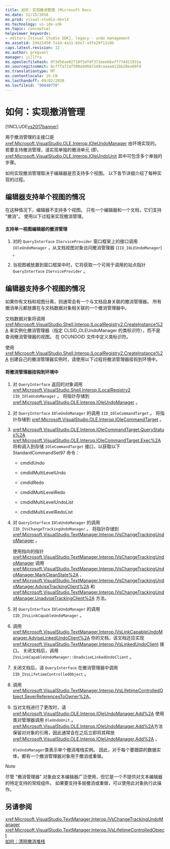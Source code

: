 ```yaml
---
title: 如何：实现撤消管理 |Microsoft Docs
ms.date: 11/15/2016
ms.prod: visual-studio-dev14
ms.technology: vs-ide-sdk
ms.topic: conceptual
helpviewer_keywords:
- editors [Visual Studio SDK], legacy - undo management
ms.assetid: 1942245d-7a1d-4a11-b5e7-a3fe29f11c0b
caps.latest.revision: 12
ms.author: gregvanl
manager: jillfra
ms.openlocfilehash: 0f3d56ae02718f5dfdf373eeeb6aff774d11931e
ms.sourcegitcommit: 6cfffa72af599a9d667249caaaa411bb28ea69fd
ms.translationtype: MT
ms.contentlocale: zh-CN
ms.lasthandoff: 09/02/2020
ms.locfileid: "90840770"
---
```

# <a name="how-to-implement-undo-management"></a>如何：实现撤消管理
[!INCLUDE[vs2017banner](../includes/vs2017banner.md)]

用于撤消管理的主接口是 <xref:Microsoft.VisualStudio.OLE.Interop.IOleUndoManager> 由环境实现的。 若要支持撤消管理，请实现单独的撤消单元 (即， <xref:Microsoft.VisualStudio.OLE.Interop.IOleUndoUnit> 其中可包含多个单独的步骤。  
  
 如何实现撤消管理取决于编辑器是否支持多个视图。 以下各节详细介绍了每种实现的过程。  
  
## <a name="cases-where-an-editor-supports-a-single-view"></a>编辑器支持单个视图的情况  
 在这种情况下，编辑器不支持多个视图。 只有一个编辑器和一个文档，它们支持 "撤消"。 使用以下过程来实现撤消管理。  
  
#### <a name="to-support-undo-management-for-a-single-view-editor"></a>支持单一视图编辑器的撤消管理  
  
1. 对的 `QueryInterface` `IServiceProvider` 窗口框架上的接口调用 `IOleUndoManager` ，从文档视图对象访问撤消管理器 (`IID_IOLEUndoManager`) 。  
  
2. 当视图被放置到窗口框架中时，它将获取一个可用于调用的站点指针 `QueryInterface` `IServiceProvider` 。  
  
## <a name="cases-where-an-editor-supports-multiple-views"></a>编辑器支持多个视图的情况  
 如果你有文档和视图分离，则通常会有一个与文档自身关联的撤消管理器。 所有撤消单元都放置在与文档数据对象相关联的一个撤消管理器中。  
  
 文档数据对象将调用 <xref:Microsoft.VisualStudio.Shell.Interop.ILocalRegistry2.CreateInstance%2A> 来实例化撤消管理器（指定 CLSID_OLEUndoManager 的类标识符），而不是查询撤消管理器的视图。 在 OCUNDOID 文件中定义类标识符。  
  
 使用 <xref:Microsoft.VisualStudio.Shell.Interop.ILocalRegistry2.CreateInstance%2A> 创建自己的撤消管理器实例时，请使用以下过程将撤消管理器挂钩到环境中。  
  
#### <a name="to-hook-your-undo-manager-into-the-environment"></a>将撤消管理器挂钩到环境中  
  
1. 对 `QueryInterface` 返回的对象调用 <xref:Microsoft.VisualStudio.Shell.Interop.ILocalRegistry2> `IID_IOleUndoManager` 。 将指针存储到 <xref:Microsoft.VisualStudio.OLE.Interop.IOleUndoManager> 。  
  
2. 对 `QueryInterface` `IOleUndoManager` 的调用 `IID_IOleCommandTarget` 。 将指针存储到 <xref:Microsoft.VisualStudio.OLE.Interop.IOleCommandTarget> 。  
  
3. <xref:Microsoft.VisualStudio.OLE.Interop.IOleCommandTarget.QueryStatus%2A> <xref:Microsoft.VisualStudio.OLE.Interop.IOleCommandTarget.Exec%2A> 将和调入到存储 `IOleCommandTarget` 接口，以获取以下 StandardCommandSet97 命令：  
  
   - cmdidUndo  
  
   - cmdidMultiLevelUndo  
  
   - cmdidRedo  
  
   - cmdidMultiLevelRedo  
  
   - cmdidMultiLevelUndoList  
  
   - cmdidMultiLevelRedoList  
  
4. 对 `QueryInterface` `IOleUndoManager` 的调用 `IID_IVsChangeTrackingUndoManager` 。 将指针存储到 <xref:Microsoft.VisualStudio.TextManager.Interop.IVsChangeTrackingUndoManager> 。  
  
    使用指向的指针 <xref:Microsoft.VisualStudio.TextManager.Interop.IVsChangeTrackingUndoManager> 调用 <xref:Microsoft.VisualStudio.TextManager.Interop.IVsChangeTrackingUndoManager.MarkCleanState%2A> 、 <xref:Microsoft.VisualStudio.TextManager.Interop.IVsChangeTrackingUndoManager.AdviseTrackingClient%2A> 和 <xref:Microsoft.VisualStudio.TextManager.Interop.IVsChangeTrackingUndoManager.UnadviseTrackingClient%2A> 方法。  
  
5. 对 `QueryInterface` `IOleUndoManager` 的调用 `IID_IVsLinkCapableUndoManager` 。  
  
6. 调用 <xref:Microsoft.VisualStudio.TextManager.Interop.IVsLinkCapableUndoManager.AdviseLinkedUndoClient%2A> 你的文档，该文档还应实现 <xref:Microsoft.VisualStudio.TextManager.Interop.IVsLinkedUndoClient> 接口。 关闭文档后，调用 `IVsLinkCapableUndoManager::UnadviseLinkedUndoClient` 。  
  
7. 关闭文档后，请 `QueryInterface` 在撤消管理器中调用 `IID_IVsLifetimeControlledObject` 。  
  
8. 调用 <xref:Microsoft.VisualStudio.TextManager.Interop.IVsLifetimeControlledObject.SeverReferencesToOwner%2A>。  
  
9. 当对文档进行了更改时，请 <xref:Microsoft.VisualStudio.OLE.Interop.IOleUndoManager.Add%2A> 使用类对管理器调用 `OleUndoUnit` 。 <xref:Microsoft.VisualStudio.OLE.Interop.IOleUndoManager.Add%2A>方法保留对对象的引用，因此通常会在之后立即将其释放 <xref:Microsoft.VisualStudio.OLE.Interop.IOleUndoManager.Add%2A> 。  
  
   `OleUndoManager`类表示单个撤消堆栈实例。 因此，对于每个要跟踪的数据实体，都有一个撤消管理器对象用于撤消或重做。  
  
> [!NOTE]
> 尽管 "撤消管理器" 对象由文本编辑器广泛使用，但它是一个不提供对文本编辑器的特定支持的常规组件。 如果要支持多层撤消或重做，可以使用此对象执行此操作。  
  
## <a name="see-also"></a>另请参阅  
 <xref:Microsoft.VisualStudio.TextManager.Interop.IVsChangeTrackingUndoManager>   
 <xref:Microsoft.VisualStudio.TextManager.Interop.IVsLifetimeControlledObject>   
 [如何：清除撤消堆栈](../extensibility/how-to-clear-the-undo-stack.md)

